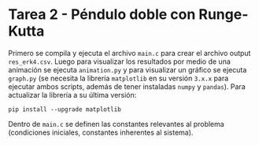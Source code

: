 # __Tarea 2 - Péndulo doble con Runge-Kutta__

Primero se compila y ejecuta el archivo `main.c` para crear el archivo output `res_erk4.csv`.
Luego para visualizar los resultados por medio de una animación se ejecuta `animation.py` y para visualizar un gráfico se ejecuta `graph.py` (se necesita la librería `matplotlib` en su versión `3.x.x` para ejecutar ambos scripts, además de tener instaladas `numpy` y `pandas`). Para actualizar la librería a su última versión:

```
pip install --upgrade matplotlib
```

Dentro de `main.c` se definen las constantes relevantes al problema (condiciones iniciales, constantes inherentes al sistema).

